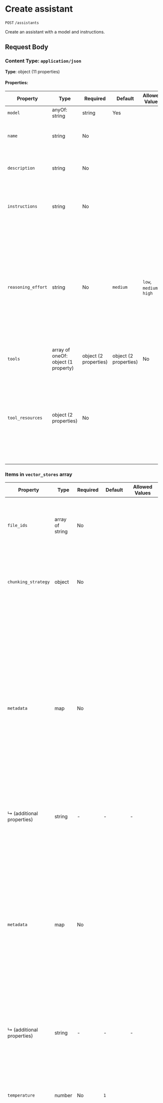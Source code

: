 # Create assistant

`POST` `/assistants`

Create an assistant with a model and instructions.

## Request Body

### Content Type: `application/json`

**Type**: object (11 properties)

#### Properties:

| Property | Type | Required | Default | Allowed Values | Description |
| -------- | ---- | -------- | ------- | -------------- | ----------- |
| `model` | anyOf: string | string | Yes |  |  | ID of the model to use. You can use the [List models](/docs/api-reference/models/list) API to see all of your available models, or see our [Model overview](/docs/models) for descriptions of them. <br>  |
| `name` | string | No |  |  | The name of the assistant. The maximum length is 256 characters. <br>  |
| `description` | string | No |  |  | The description of the assistant. The maximum length is 512 characters. <br>  |
| `instructions` | string | No |  |  | The system instructions that the assistant uses. The maximum length is 256,000 characters. <br>  |
| `reasoning_effort` | string | No | `medium` | `low`, `medium`, `high` | **o-series models only**  <br>  <br> Constrains effort on reasoning for  <br> [reasoning models](https://platform.openai.com/docs/guides/reasoning). <br> Currently supported values are `low`, `medium`, and `high`. Reducing <br> reasoning effort can result in faster responses and fewer tokens used <br> on reasoning in a response. <br>  |
| `tools` | array of oneOf: object (1 property) | object (2 properties) | object (2 properties) | No | `[]` |  | A list of tool enabled on the assistant. There can be a maximum of 128 tools per assistant. Tools can be of types `code_interpreter`, `file_search`, or `function`. <br>  |
| `tool_resources` | object (2 properties) | No |  |  | A set of resources that are used by the assistant's tools. The resources are specific to the type of tool. For example, the `code_interpreter` tool requires a list of file IDs, while the `file_search` tool requires a list of vector store IDs. <br>  |


### Items in `vector_stores` array

| Property | Type | Required | Default | Allowed Values | Description |
| -------- | ---- | -------- | ------- | -------------- | ----------- |
| `file_ids` | array of string | No |  |  | A list of [file](/docs/api-reference/files) IDs to add to the vector store. There can be a maximum of 10000 files in a vector store. <br>  |
| `chunking_strategy` | object | No |  |  | The chunking strategy used to chunk the file(s). If not set, will use the `auto` strategy. |
| `metadata` | map | No |  |  | Set of 16 key-value pairs that can be attached to an object. This can be <br> useful for storing additional information about the object in a structured <br> format, and querying for objects via API or the dashboard.  <br>  <br> Keys are strings with a maximum length of 64 characters. Values are strings <br> with a maximum length of 512 characters. <br>  |
|   ↳ (additional properties) | string | - | - | - | Additional properties of this object |
| `metadata` | map | No |  |  | Set of 16 key-value pairs that can be attached to an object. This can be <br> useful for storing additional information about the object in a structured <br> format, and querying for objects via API or the dashboard.  <br>  <br> Keys are strings with a maximum length of 64 characters. Values are strings <br> with a maximum length of 512 characters. <br>  |
|   ↳ (additional properties) | string | - | - | - | Additional properties of this object |
| `temperature` | number | No | `1` |  | What sampling temperature to use, between 0 and 2. Higher values like 0.8 will make the output more random, while lower values like 0.2 will make it more focused and deterministic. <br>  |
| `top_p` | number | No | `1` |  | An alternative to sampling with temperature, called nucleus sampling, where the model considers the results of the tokens with top_p probability mass. So 0.1 means only the tokens comprising the top 10% probability mass are considered. <br>  <br> We generally recommend altering this or temperature but not both. <br>  |
| `response_format` | oneOf: string | object (1 property) | object (1 property) | object (2 properties) | No |  |  | Specifies the format that the model must output. Compatible with [GPT-4o](/docs/models#gpt-4o), [GPT-4 Turbo](/docs/models#gpt-4-turbo-and-gpt-4), and all GPT-3.5 Turbo models since `gpt-3.5-turbo-1106`. <br>  <br> Setting to `{ "type": "json_schema", "json_schema": {...} }` enables Structured Outputs which ensures the model will match your supplied JSON schema. Learn more in the [Structured Outputs guide](/docs/guides/structured-outputs). <br>  <br> Setting to `{ "type": "json_object" }` enables JSON mode, which ensures the message the model generates is valid JSON. <br>  <br> **Important:** when using JSON mode, you **must** also instruct the model to produce JSON yourself via a system or user message. Without this, the model may generate an unending stream of whitespace until the generation reaches the token limit, resulting in a long-running and seemingly "stuck" request. Also note that the message content may be partially cut off if `finish_reason="length"`, which indicates the generation exceeded `max_tokens` or the conversation exceeded the max context length. <br>  |
## Responses

### 200 - OK

#### Content Type: `application/json`

#### Assistant

**Type**: object (13 properties)

Represents an `assistant` that can call the model and use tools.

#### Properties:

| Property | Type | Required | Default | Allowed Values | Description |
| -------- | ---- | -------- | ------- | -------------- | ----------- |
| `id` | string | Yes |  |  | The identifier, which can be referenced in API endpoints. |
| `object` | string | Yes |  | `assistant` | The object type, which is always `assistant`. |
| `created_at` | integer | Yes |  |  | The Unix timestamp (in seconds) for when the assistant was created. |
| `name` | string | Yes |  |  | The name of the assistant. The maximum length is 256 characters. <br>  |
| `description` | string | Yes |  |  | The description of the assistant. The maximum length is 512 characters. <br>  |
| `model` | string | Yes |  |  | ID of the model to use. You can use the [List models](/docs/api-reference/models/list) API to see all of your available models, or see our [Model overview](/docs/models) for descriptions of them. <br>  |
| `instructions` | string | Yes |  |  | The system instructions that the assistant uses. The maximum length is 256,000 characters. <br>  |
| `tools` | array of oneOf: object (1 property) | object (2 properties) | object (2 properties) | Yes | `[]` |  | A list of tool enabled on the assistant. There can be a maximum of 128 tools per assistant. Tools can be of types `code_interpreter`, `file_search`, or `function`. <br>  |
| `tool_resources` | object (2 properties) | No |  |  | A set of resources that are used by the assistant's tools. The resources are specific to the type of tool. For example, the `code_interpreter` tool requires a list of file IDs, while the `file_search` tool requires a list of vector store IDs. <br>  |
| `metadata` | map | Yes |  |  | Set of 16 key-value pairs that can be attached to an object. This can be <br> useful for storing additional information about the object in a structured <br> format, and querying for objects via API or the dashboard.  <br>  <br> Keys are strings with a maximum length of 64 characters. Values are strings <br> with a maximum length of 512 characters. <br>  |
|   ↳ (additional properties) | string | - | - | - | Additional properties of this object |
| `temperature` | number | No | `1` |  | What sampling temperature to use, between 0 and 2. Higher values like 0.8 will make the output more random, while lower values like 0.2 will make it more focused and deterministic. <br>  |
| `top_p` | number | No | `1` |  | An alternative to sampling with temperature, called nucleus sampling, where the model considers the results of the tokens with top_p probability mass. So 0.1 means only the tokens comprising the top 10% probability mass are considered. <br>  <br> We generally recommend altering this or temperature but not both. <br>  |
| `response_format` | oneOf: string | object (1 property) | object (1 property) | object (2 properties) | No |  |  | Specifies the format that the model must output. Compatible with [GPT-4o](/docs/models#gpt-4o), [GPT-4 Turbo](/docs/models#gpt-4-turbo-and-gpt-4), and all GPT-3.5 Turbo models since `gpt-3.5-turbo-1106`. <br>  <br> Setting to `{ "type": "json_schema", "json_schema": {...} }` enables Structured Outputs which ensures the model will match your supplied JSON schema. Learn more in the [Structured Outputs guide](/docs/guides/structured-outputs). <br>  <br> Setting to `{ "type": "json_object" }` enables JSON mode, which ensures the message the model generates is valid JSON. <br>  <br> **Important:** when using JSON mode, you **must** also instruct the model to produce JSON yourself via a system or user message. Without this, the model may generate an unending stream of whitespace until the generation reaches the token limit, resulting in a long-running and seemingly "stuck" request. Also note that the message content may be partially cut off if `finish_reason="length"`, which indicates the generation exceeded `max_tokens` or the conversation exceeded the max context length. <br>  |
**Example:**

```json
{
  "id": "asst_abc123",
  "object": "assistant",
  "created_at": 1698984975,
  "name": "Math Tutor",
  "description": null,
  "model": "gpt-4o",
  "instructions": "You are a personal math tutor. When asked a question, write and run Python code to answer the question.",
  "tools": [
    {
      "type": "code_interpreter"
    }
  ],
  "metadata": {},
  "top_p": 1.0,
  "temperature": 1.0,
  "response_format": "auto"
}

```

## Examples

